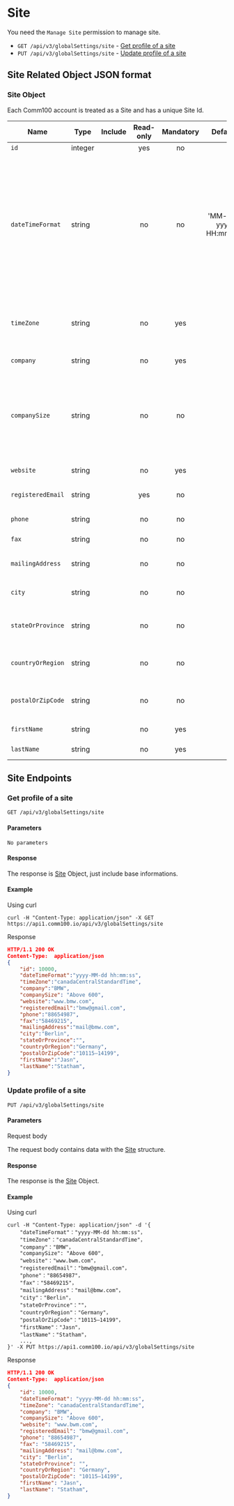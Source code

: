 # Site
  You need the `Manage Site` permission to manage site.

  + `GET /api/v3/globalSettings/site` - [Get profile of a site](#get-profile-of-a-site)
  + `PUT /api/v3/globalSettings/site` - [Update profile of a site](#update-profile-of-a-site)


## Site Related Object JSON format

### Site Object
  Each Comm100 account is treated as a Site and has a unique Site Id.

 | Name | Type | Include | Read-only | Mandatory | Default | Description |
 | - | - | :-: | :-: | :-: | :-: | - |
 |`id` | integer  | | yes | no |  |Site identifier.|
 |`dateTimeFormat` | string| | no | no  | 'MM-dd-yyyy HH:mm:ss'|Date & Time format of site, value options include : MM-dd-yyy HH:mm:ss, MM/dd/yyyy HH:mm:ss, dd-MM-yyyy HH:mm:ss, dd/MM/yyyy HH:mm:ss, yyyy-MM-dd HH:mm:ss, yyyy/MM/dd HH:mm:ss. |
 |`timeZone` | string| | no | yes  |  | Time zone of site. Value include all [Time Zone Option](#time-zone-options) identifers. |
 |`company` | string | | no | yes  | |Company name.|
 |`companySize` | string| | no | no  |  |The number of staff of the company, value options include: 1-20, 21-50, 51-100, 101-180, 181-310, 311-600, Above 600. |
 |`website` | string  | | no | yes  | |Company website. |
 |`registeredEmail` | string  | | yes | no  | |Email used for site registration.|
 |`phone` | string | | no | no  | |Company phone number.|
 |`fax` | string | | no | no  | |Company fax number.|
 |`mailingAddress` | string | | no | no  | |The mailing address of the company.|
 |`city` | string  | | no | no  | |City where the company located.|
 |`stateOrProvince` | string  | | no | no  | |State/Province where the company located.|
 |`countryOrRegion` | string | | no | no  | |Country/Region where the company located.|
 |`postalOrZipCode` | string | | no | no  | |Postal/Zip Code where the company located.|
 |`firstName` | string  | | no | yes  | |First Name of site registrant.|
 |`lastName` | string  | | no | yes  | |Last Name of site registrant.|

## Site Endpoints

### Get profile of a site
  `GET /api/v3/globalSettings/site`

#### Parameters
    No parameters
#### Response

  The response is [Site](#site-object) Object, just include base informations.

#### Example
Using curl
```
curl -H "Content-Type: application/json" -X GET https://api1.comm100.io/api/v3/globalSettings/site
```
Response
```json
HTTP/1.1 200 OK
Content-Type:  application/json
{
    "id": 10000,
    "dateTimeFormat":"yyyy-MM-dd hh:mm:ss",
    "timeZone":"canadaCentralStandardTime",
    "company":"BMW",
    "companySize": "Above 600",
    "website":"www.bmw.com",
    "registeredEmail":"bmw@gmail.com",
    "phone":"88654987",
    "fax":"58469215",
    "mailingAddress":"mail@bmw.com",
    "city":"Berlin",
    "stateOrProvince":"",
    "countryOrRegion":"Germany",
    "postalOrZipCode":"10115–14199",
    "firstName":"Jasn",
    "lastName":"Statham",
}
```


### Update profile of a site
  `PUT /api/v3/globalSettings/site`

#### Parameters

Request body

  The request body contains data with the [Site](#site-object) structure.

#### Response

  The response is the [Site](#site-object) Object.

#### Example
Using curl
```
curl -H "Content-Type: application/json" -d '{
    "dateTimeFormat"："yyyy-MM-dd hh:mm:ss"，
    "timeZone"："canadaCentralStandardTime"，
    "company"："BMW"，
    "companySize": "Above 600",
    "website"："www.bwm.com"，
    "registeredEmail"："bmw@gmail.com"，
    "phone"："88654987"，
    "fax"："58469215"，
    "mailingAddress"："mail@bmw.com"，
    "city"："Berlin"，
    "stateOrProvince"：""，
    "countryOrRegion"："Germany"，
    "postalOrZipCode"："10115–14199"，
    "firstName"："Jasn"，
    "lastName"："Statham"，
    ...,
}' -X PUT https://api1.comm100.io/api/v3/globalSettings/site
```
Response
```json 
HTTP/1.1 200 OK
Content-Type:  application/json
{
    "id": 10000,
    "dateTimeFormat": "yyyy-MM-dd hh:mm:ss",
    "timeZone": "canadaCentralStandardTime",
    "company": "BMW",
    "companySize": "Above 600",
    "website": "www.bwm.com",
    "registeredEmail": "bmw@gmail.com",
    "phone": "88654987",
    "fax": "58469215",
    "mailingAddress": "mail@bmw.com",
    "city": "Berlin",
    "stateOrProvince": "",
    "countryOrRegion": "Germany",
    "postalOrZipCode": "10115–14199",
    "firstName": "Jasn",
    "lastName": "Statham",
}
```